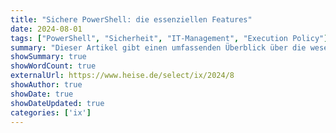 ```yaml
---
title: "Sichere PowerShell: die essenziellen Features"
date: 2024-08-01
tags: ["PowerShell", "Sicherheit", "IT-Management", "Execution Policy"]
summary: "Dieser Artikel gibt einen umfassenden Überblick über die wesentlichen Sicherheitsfeatures von PowerShell, darunter Execution Policy, Anmeldeinformationen, Remoting und Logging, um eine sichere Nutzung von PowerShell in modernen IT-Umgebungen zu gewährleisten."
showSummary: true
showWordCount: true
externalUrl: https://www.heise.de/select/ix/2024/8
showAuthor: true
showDate: true
showDateUpdated: true
categories: ['ix']
---
```

